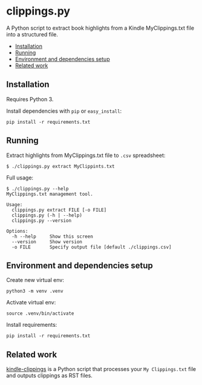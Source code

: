 # clippings.py <!-- omit in toc -->
A Python script to extract book highlights from a Kindle MyClippings.txt file into a structured file.

- [Installation](#installation)
- [Running](#running)
- [Environment and dependencies setup](#environment-and-dependencies-setup)
- [Related work](#related-work)

## Installation

Requires Python 3.

Install dependencies with `pip` or `easy_install`:
```
pip install -r requirements.txt
```

## Running

Extract highlights from MyClippings.txt file to `.csv` spreadsheet:
```
$ ./clippings.py extract MyClippints.txt
```

Full usage:
```
$ ./clippings.py --help
MyClippings.txt management tool.

Usage:
  clippings.py extract FILE [-o FILE]
  clippings.py (-h | --help)
  clippings.py --version

Options:
  -h --help     Show this screen
  --version     Show version
  -o FILE       Specify output file [default ./clippings.csv]
```

## Environment and dependencies setup

Create new virtual env:
```
python3 -m venv .venv
```

Activate virtual env:
```
source .venv/bin/activate
```

Install requirements:
```
pip install -r requirements.txt
```

## Related work

[kindle-clippings](https://github.com/lvzon/kindle-clippings) is a Python script that processes your `My Clippings.txt` file and outputs clippings as RST files.
